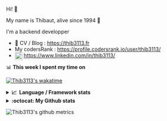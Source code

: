 Hi! 👋

My name is Thibaut, alive since 1994 🍷

I'm a backend developper

-   📝 CV / Blog : https://thib3113.fr
-   My codersRank : https://profile.codersrank.io/user/thib3113/
-   <a href="https://www.linkedin.com/in/thib3113/"><img align="left" alt="Thib3113's Linkedin" width="21px" src="https://img.icons8.com/color/48/linkedin.png" /></a> https://www.linkedin.com/in/thib3113/

📊 **This week I spent my time on**

[![Thib3113's wakatime](https://github-readme-stats.vercel.app/api/wakatime?username=thib3113&layout=default&theme=dracula&langs_count=6&hide_title=true&hide_border=true)](https://wakatime.com/@thib3113)

<details>
  <summary><b>📈&nbsp;&nbsp;Language&nbsp;/&nbsp;Framework stats</b></summary>
  <br/>  
  <a href='https://profile.codersrank.io/user/thib3113/'>
  <img src='http://cr-skills-chart-widget.azurewebsites.net/api/api?username=thib3113&padding=30&skills=php,batchfile,javascript,less,mysql,reactjs,scss,shell,typescript,vue'>
  </a>
</details>

<details>
  <summary><b>:octocat: My Github stats</b></summary>
  <br/>  
  
  <img src="https://github-readme-stats.vercel.app/api?username=thib3113&theme=dracula&show_icons=true&" alt="Thib3113's GitHub stats" />

<!--START_SECTION:activity-->

1. 🗣 Commented on [#641](https://github.com/thib3113/unifi-client/pull/641#issuecomment-1663155514) in [thib3113/unifi-client](https://github.com/thib3113/unifi-client)
2. 🎉 Merged PR [#642](https://github.com/thib3113/unifi-client/pull/642) in [thib3113/unifi-client](https://github.com/thib3113/unifi-client)
3. 🎉 Merged PR [#23](https://github.com/thib3113/node-crowdsec/pull/23) in [thib3113/node-crowdsec](https://github.com/thib3113/node-crowdsec)
4. 💪 Opened PR [#642](https://github.com/thib3113/unifi-client/pull/642) in [thib3113/unifi-client](https://github.com/thib3113/unifi-client)
5. 🎉 Merged PR [#22](https://github.com/thib3113/node-crowdsec/pull/22) in [thib3113/node-crowdsec](https://github.com/thib3113/node-crowdsec)
 <!--END_SECTION:activity-->

</details>

![Thib3113's github metrics](https://gist.githubusercontent.com/thib3113/83a96e16f8bca103f1b0e376186c66ec/raw/github-metrics.svg)
